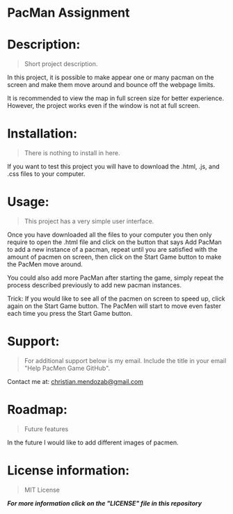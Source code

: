 # PacMan Assignment

# Description: 
> Short project description. 

In this project, it is possible to make appear one or many pacman on the screen and make them move around and bounce off the webpage limits.

It is recommended to view the map in full screen size for better experience. However, the project works even if the window is not at full screen.

# Installation: 
> There is nothing to install in here.

If you want to test this project you will have to download the .html, .js, and .css files to your computer. 

# Usage: 
> This project has a very simple user interface.

Once you have downloaded all the files to your computer you then only require to open the .html file and click on the button that says Add PacMan to add a new instance of a pacman, repeat until you are satisfied with the amount of pacmen on screen, then click on the Start Game button to make the PacMen move around.

You could also add more PacMan after starting the game, simply repeat the process described previously to add new pacman instances.

Trick: If you would like to see all of the pacmen on screen to speed up, click again on the Start Game button. The PacMen will start to move even faster each time you press the Start Game button.

# Support: 
> For additional support below is my email. Include the title in your email "Help PacMen Game GitHub".

Contact me at: christian.mendozab@gmail.com

# Roadmap: 
> Future features

In the future I would like to add different images of pacmen.

# License information: 
> MIT License

***For more information click on the "LICENSE" file in this repository***
